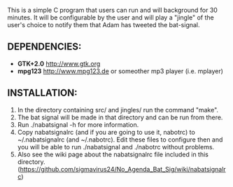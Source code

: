 This is a simple C program that users can run and will background for 30 minutes. It will be configurable by the user and will play a "jingle" of the user's choice to notify them that Adam has tweeted the bat-signal.

## DEPENDENCIES:
* **GTK+2.0** http://www.gtk.org
* **mpg123** http://www.mpg123.de or someother mp3 player (i.e. mplayer)

## INSTALLATION:
1. In the directory containing src/ and jingles/ run the command "make".
2. The bat signal will be made in that directory and can be run from there.
3. Run ./nabatsignal -h for more information.
4. Copy nabatsignalrc (and if you are going to use it, nabotrc) to ~/.nabatsignalrc (and ~/.nabotrc). Edit these files to configure then and you will be able to run ./nabatsignal and ./nabotrc without problems.
5. Also see the wiki page about the nabatsignalrc file included in this directory. (https://github.com/sigmavirus24/No_Agenda_Bat_Sig/wiki/nabatsignalrc)
